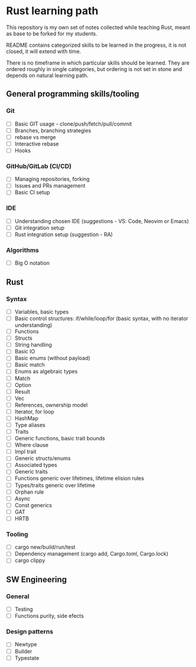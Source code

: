 # Rust learning path

This repository is my own set of notes collected while teaching Rust, meant as
base to be forked for my students.

README contains categorized skills to be learned in the progress, it is not
closed, it will extend with time.

There is no timeframe in which particular skills should be learned. They are ordered
roughly in single categories, but ordering is not set in stone and depends on
natural learning path.

## General programming skills/tooling

### Git

- [ ] Basic GIT usage - clone/push/fetch/pull/commit
- [ ] Branches, branching strategies
- [ ] rebase vs merge
- [ ] Interactive rebase
- [ ] Hooks

### GitHub/GitLab (CI/CD)

- [ ] Managing repositories, forking
- [ ] Issues and PRs management
- [ ] Basic CI setup

### IDE

- [ ] Understanding chosen IDE (suggestions - VS: Code, Neovim or Emacs)
- [ ] Git integration setup
- [ ] Rust integration setup (suggestion - RA)

### Algorithms

- [ ] Big O notation

## Rust

### Syntax

- [ ] Variables, basic types
- [ ] Basic control structures: if/while/loop/for (basic syntax, with no
      iterator understanding)
- [ ] Functions
- [ ] Structs
- [ ] String handling
- [ ] Basic IO
- [ ] Basic enums (without payload)
- [ ] Basic match
- [ ] Enums as algebraic types
- [ ] Match
- [ ] Option
- [ ] Result
- [ ] Vec
- [ ] References, ownership model
- [ ] Iterator, for loop
- [ ] HashMap
- [ ] Type aliases
- [ ] Traits
- [ ] Generic functions, basic trait bounds
- [ ] Where clause
- [ ] Impl trait
- [ ] Generic structs/enums
- [ ] Associated types
- [ ] Generic traits
- [ ] Functions generic over lifetimes, lifetime elision rules
- [ ] Types/traits generic over lifetime
- [ ] Orphan rule
- [ ] Async
- [ ] Const generics
- [ ] GAT
- [ ] HRTB

### Tooling

- [ ] cargo new/build/run/test
- [ ] Dependency management (cargo add, Cargo.toml, Cargo.lock)
- [ ] cargo clippy

## SW Engineering

### General

- [ ] Testing
- [ ] Functions purity, side efects

### Design patterns

- [ ] Newtype
- [ ] Builder
- [ ] Typestate
